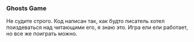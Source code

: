 ### Ghosts Game 
Не судите строго. Код написан так, как будто писатель хотел поиздеваться над читающими его, я знаю это. Игра ели ели работает, но все же поиграть можно. 
